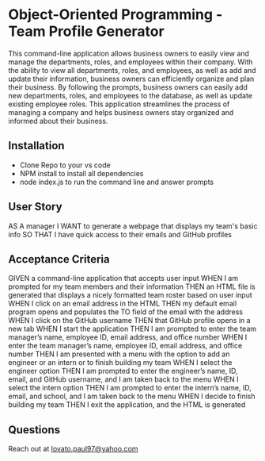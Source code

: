 # Object-Oriented Programming - Team Profile Generator

This command-line application allows business owners to easily view and manage the departments, roles, and employees within their company. With the ability to view all departments, roles, and employees, as well as add and update their information, business owners can efficiently organize and plan their business. By following the prompts, business owners can easily add new departments, roles, and employees to the database, as well as update existing employee roles. This application streamlines the process of managing a company and helps business owners stay organized and informed about their business.

## Installation 
- Clone Repo to your vs code
- NPM install to install all dependencies
- node index.js to run the command line and answer prompts

## User Story
AS A manager
I WANT to generate a webpage that displays my team's basic info
SO THAT I have quick access to their emails and GitHub profiles


## Acceptance Criteria
GIVEN a command-line application that accepts user input
WHEN I am prompted for my team members and their information
THEN an HTML file is generated that displays a nicely formatted team roster based on user input
WHEN I click on an email address in the HTML
THEN my default email program opens and populates the TO field of the email with the address
WHEN I click on the GitHub username
THEN that GitHub profile opens in a new tab
WHEN I start the application
THEN I am prompted to enter the team manager’s name, employee ID, email address, and office number
WHEN I enter the team manager’s name, employee ID, email address, and office number
THEN I am presented with a menu with the option to add an engineer or an intern or to finish building my team
WHEN I select the engineer option
THEN I am prompted to enter the engineer’s name, ID, email, and GitHub username, and I am taken back to the menu
WHEN I select the intern option
THEN I am prompted to enter the intern’s name, ID, email, and school, and I am taken back to the menu
WHEN I decide to finish building my team
THEN I exit the application, and the HTML is generated

## Questions 
Reach out at lovato.paul97@yahoo.com